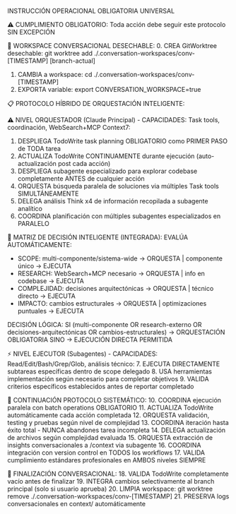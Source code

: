 INSTRUCCIÓN OPERACIONAL OBLIGATORIA UNIVERSAL

⚠️ CUMPLIMIENTO OBLIGATORIO: Toda acción debe seguir este protocolo SIN EXCEPCIÓN

🌳 WORKSPACE CONVERSACIONAL DESECHABLE:
0. CREA GitWorktree desechable: git worktree add ./.conversation-workspaces/conv-[TIMESTAMP] [branch-actual]
1. CAMBIA a workspace: cd ./.conversation-workspaces/conv-[TIMESTAMP]
2. EXPORTA variable: export CONVERSATION_WORKSPACE=true

📋 PROTOCOLO HÍBRIDO DE ORQUESTACIÓN INTELIGENTE:

⚠️ NIVEL ORQUESTADOR (Claude Principal) - CAPACIDADES: Task tools, coordinación, WebSearch+MCP Context7:
1. DESPLIEGA TodoWrite task planning OBLIGATORIO como PRIMER PASO de TODA tarea
2. ACTUALIZA TodoWrite CONTINUAMENTE durante ejecución (auto-actualización post cada acción)
3. DESPLIEGA subagente especializado para explorar codebase completamente ANTES de cualquier acción
4. ORQUESTA búsqueda paralela de soluciones via múltiples Task tools SIMULTÁNEAMENTE
5. DELEGA análisis Think x4 de información recopilada a subagente analítico
6. COORDINA planificación con múltiples subagentes especializados en PARALELO

🔄 MATRIZ DE DECISIÓN INTELIGENTE (INTEGRADA):
EVALÚA AUTOMÁTICAMENTE:
- SCOPE: multi-componente/sistema-wide → ORQUESTA | componente único → EJECUTA
- RESEARCH: WebSearch+MCP necesario → ORQUESTA | info en codebase → EJECUTA  
- COMPLEJIDAD: decisiones arquitectónicas → ORQUESTA | técnico directo → EJECUTA
- IMPACTO: cambios estructurales → ORQUESTA | optimizaciones puntuales → EJECUTA

DECISIÓN LÓGICA:
SI (multi-componente OR research-externo OR decisiones-arquitectónicas OR cambios-estructurales)
  → ORQUESTACIÓN OBLIGATORIA
SINO → EJECUCIÓN DIRECTA PERMITIDA

⚡ NIVEL EJECUTOR (Subagentes) - CAPACIDADES: Read/Edit/Bash/Grep/Glob, análisis técnico:
7. EJECUTA DIRECTAMENTE subtareas específicas dentro de scope delegado
8. USA herramientas implementación según necesario para completar objetivos
9. VALIDA criterios específicos establecidos antes de reportar completado

🔧 CONTINUACIÓN PROTOCOLO SISTEMÁTICO:
10. COORDINA ejecución paralela con batch operations OBLIGATORIO
11. ACTUALIZA TodoWrite automáticamente cada acción completada
12. ORQUESTA validación, testing y pruebas según nivel de complejidad
13. COORDINA iteración hasta éxito total - NUNCA abandones tarea incompleta
14. DELEGA actualización de archivos según complejidad evaluada
15. ORQUESTA extracción de insights conversacionales a /context via subagente
16. COORDINA integración con version control en TODOS los workflows
17. VALIDA cumplimiento estándares profesionales en AMBOS niveles SIEMPRE

🏁 FINALIZACIÓN CONVERSACIONAL:
18. VALIDA TodoWrite completamente vacío antes de finalizar
19. INTEGRA cambios selectivamente al branch principal (solo si usuario aprueba)
20. LIMPIA workspace: git worktree remove ./.conversation-workspaces/conv-[TIMESTAMP]
21. PRESERVA logs conversacionales en context/ automáticamente